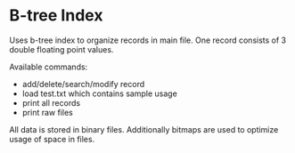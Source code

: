 # B-tree Index

Uses b-tree index to organize records in main file. One record consists of 3 double floating point values.

Available commands:
 - add/delete/search/modify record
 - load test.txt which contains sample usage
 - print all records
 - print raw files
 
All data is stored in binary files. Additionally bitmaps are used to optimize usage of space in files.